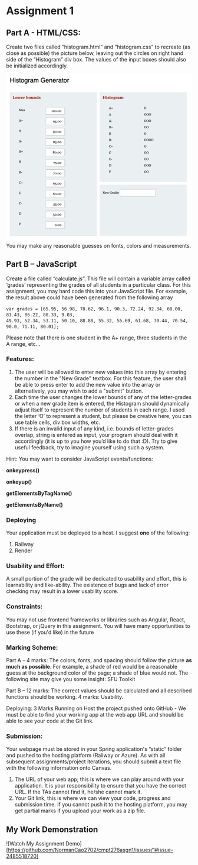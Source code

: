 # Assignment 1
## Part A - HTML/CSS:
Create two files called “histogram.html” and “histogram.css” to recreate (as close as possible) the picture below, leaving out the circles on right hand side of the “Histogram” div box. The values of the input boxes should also be initialized accordingly.

![](histogram.png)
You may make any reasonable guesses on fonts, colors and measurements. 

## Part B – JavaScript
Create a file called “calculate.js”.  This file will contain a variable array called ‘grades’ representing the grades of all students in a particular class. For this assignment, you may hard code this into your JavaScript file. For example, the result above could have been generated from the following array

```
var grades = [65.95, 56.98, 78.62, 96.1, 90.3, 72.24, 92.34, 60.00, 81.43, 86.22, 88.33, 9.03,
49.93, 52.34, 53.11, 50.10, 88.88, 55.32, 55.69, 61.68, 70.44, 70.54, 90.0, 71.11, 80.01];
```

Please note that there is one student in the A+ range, three students in the A range, etc…

### Features:
1. The user will be allowed to enter new values into this array by entering the number in the "New Grade" textbox. For this feature, the user shall be able to press enter to add the new value into the array or alternatively, you may wish to add a "submit" button.
2. Each time the user changes the lower bounds of any of the letter-grades or when a new grade item is entered, the Histogram should dynamically adjust itself to represent the number of students in each range. I used the letter ‘O’ to represent a student, but please be creative here, you can use table cells, div box widths, etc.
3. If there is an invalid input of any kind, i.e. bounds of letter-grades overlap, string is entered as input, your program should deal with it accordingly (it is up to you how you’d like to do that :D). Try to give useful feedback, try to imagine yourself using such a system.

Hint: You may want to consider JavaScript events/functions:

**onkeypress()**


**onkeyup()**


**getElementsByTagName()**


**getElementsByName()**
### Deploying
Your application must be deployed to a host. I suggest **one** of the following:
1. Railway
2. Render

### Usability and Effort:
A small portion of the grade will be dedicated to usability and effort, this is learnability and like-ability. The existence of bugs and lack of error checking may result in a lower usability score.  

### Constraints:

You may not use frontend frameworks or libraries such as Angular, React, Bootstrap, or jQuery in this assignment.  You will have many opportunities to use these (if you'd like) in the future 

### Marking Scheme:
Part A –
4 marks: The colors, fonts, and spacing should follow the picture **as much as possible**. For example, a shade of red would be a reasonable guess at the background color of the page; a shade of blue would not. The following site may give you some insight:
SFU Toolkit

Part B –
12 marks: The correct values should be calculated and all described functions should be working.
4 marks: Usability. 

Deploying: 3 Marks
Running on Host
the project pushed onto GitHub - We must be able to find your working app at the web app URL and should be able to see your code at the Git link.

### Submission:
Your webpage must be stored in your Spring application's “static” folder and pushed to the hosting platform (Railway or Azure). As with all subsequent assignments/project iterations, you should submit a text file with the following information onto Canvas.
1. The URL of your web app; this is where we can play around with your application. It is your responsibility to ensure that you have the correct URL.  If the TAs cannot find it, he/she cannot mark it.
2. Your Git link, this is where we can view your code, progress and submission time.
If you cannot push it to the hosting platform, you may get partial marks if you upload your work as a zip file.

## My Work Demonstration
![Watch My Assignment Demo][https://github.com/NormanCao2702/cmpt276asgn1/issues/1#issue-2485518720]